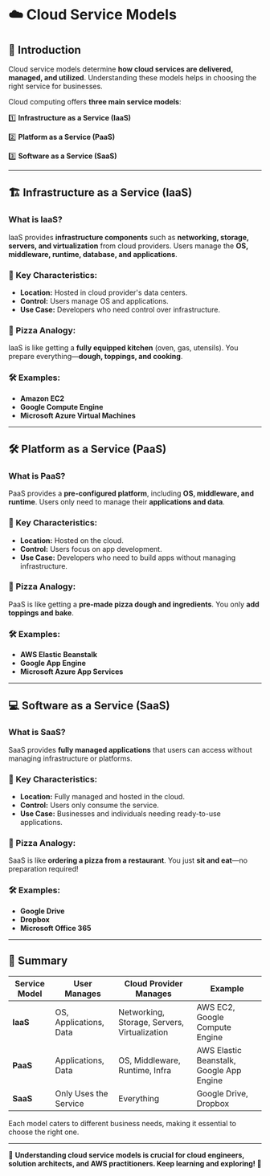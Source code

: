 # ☁️ Cloud Service Models

## 🎉 Introduction
Cloud service models determine **how cloud services are delivered, managed, and utilized**. Understanding these models helps in choosing the right service for businesses.

Cloud computing offers **three main service models**:

1️⃣ **Infrastructure as a Service (IaaS)**

2️⃣ **Platform as a Service (PaaS)**

3️⃣ **Software as a Service (SaaS)**


---

## **🏗️ Infrastructure as a Service (IaaS)**
### **What is IaaS?**
IaaS provides **infrastructure components** such as **networking, storage, servers, and virtualization** from cloud providers. Users manage the **OS, middleware, runtime, database, and applications**.

### **🔹 Key Characteristics:**
- **Location:** Hosted in cloud provider's data centers.
- **Control:** Users manage OS and applications.
- **Use Case:** Developers who need control over infrastructure.

### **🍕 Pizza Analogy:**
IaaS is like getting a **fully equipped kitchen** (oven, gas, utensils). You prepare everything—**dough, toppings, and cooking**.

### **🛠️ Examples:**
- **Amazon EC2**
- **Google Compute Engine**
- **Microsoft Azure Virtual Machines**

---

## **🛠️ Platform as a Service (PaaS)**
### **What is PaaS?**
PaaS provides a **pre-configured platform**, including **OS, middleware, and runtime**. Users only need to manage their **applications and data**.

### **🔹 Key Characteristics:**
- **Location:** Hosted on the cloud.
- **Control:** Users focus on app development.
- **Use Case:** Developers who need to build apps without managing infrastructure.

### **🍕 Pizza Analogy:**
PaaS is like getting a **pre-made pizza dough and ingredients**. You only **add toppings and bake**.

### **🛠️ Examples:**
- **AWS Elastic Beanstalk**
- **Google App Engine**
- **Microsoft Azure App Services**

---

## **💻 Software as a Service (SaaS)**
### **What is SaaS?**
SaaS provides **fully managed applications** that users can access without managing infrastructure or platforms.

### **🔹 Key Characteristics:**
- **Location:** Fully managed and hosted in the cloud.
- **Control:** Users only consume the service.
- **Use Case:** Businesses and individuals needing ready-to-use applications.

### **🍕 Pizza Analogy:**
SaaS is like **ordering a pizza from a restaurant**. You just **sit and eat**—no preparation required!

### **🛠️ Examples:**
- **Google Drive**
- **Dropbox**
- **Microsoft Office 365**

---

## **📌 Summary**
| **Service Model** | **User Manages** | **Cloud Provider Manages** | **Example** |
|------------------|------------------|------------------|------------------|
| **IaaS** | OS, Applications, Data | Networking, Storage, Servers, Virtualization | AWS EC2, Google Compute Engine |
| **PaaS** | Applications, Data | OS, Middleware, Runtime, Infra | AWS Elastic Beanstalk, Google App Engine |
| **SaaS** | Only Uses the Service | Everything | Google Drive, Dropbox |

Each model caters to different business needs, making it essential to choose the right one.

---

📌 **Understanding cloud service models is crucial for cloud engineers, solution architects, and AWS practitioners. Keep learning and exploring! 🚀**
